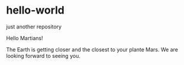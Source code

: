 # hello-world
just another repository

Hello Martians!

The Earth is getting closer and the closest to your plante Mars. We are looking forward to seeing you.
